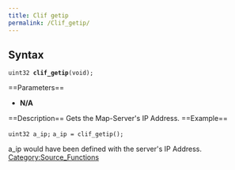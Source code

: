 ```yaml
---
title: Clif getip
permalink: /Clif_getip/
---
```


Syntax
------

`uint32 `**`clif_getip`**`(void);`

==Parameters==

-   **N/A**

==Description== Gets the Map-Server's IP Address.
==Example==

`uint32 a_ip;`
`a_ip = clif_getip();`

a_ip would have been defined with the server's IP Address.
[Category:Source_Functions](Category:Source_Functions)